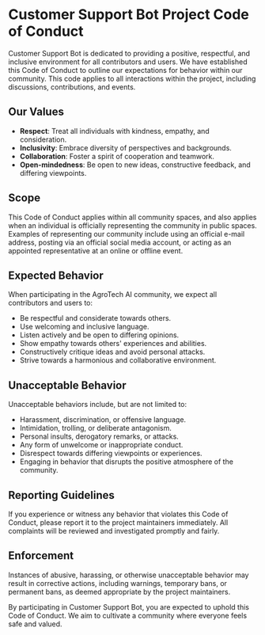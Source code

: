 
# Customer Support Bot Project Code of Conduct

Customer Support Bot is dedicated to providing a positive, respectful, and inclusive environment for all contributors and users. We have established this Code of Conduct to outline our expectations for behavior within our community. This code applies to all interactions within the project, including discussions, contributions, and events.

## Our Values

- **Respect**: Treat all individuals with kindness, empathy, and consideration.
- **Inclusivity**: Embrace diversity of perspectives and backgrounds.
- **Collaboration**: Foster a spirit of cooperation and teamwork.
- **Open-mindedness**: Be open to new ideas, constructive feedback, and differing viewpoints.

## Scope

This Code of Conduct applies within all community spaces, and also applies when
an individual is officially representing the community in public spaces.
Examples of representing our community include using an official e-mail address,
posting via an official social media account, or acting as an appointed
representative at an online or offline event.

## Expected Behavior


When participating in the AgroTech AI community, we expect all contributors and users to:


- Be respectful and considerate towards others.
- Use welcoming and inclusive language.
- Listen actively and be open to differing opinions.
- Show empathy towards others' experiences and abilities.
- Constructively critique ideas and avoid personal attacks.
- Strive towards a harmonious and collaborative environment.

## Unacceptable Behavior

Unacceptable behaviors include, but are not limited to:

- Harassment, discrimination, or offensive language.
- Intimidation, trolling, or deliberate antagonism.
- Personal insults, derogatory remarks, or attacks.
- Any form of unwelcome or inappropriate conduct.
- Disrespect towards differing viewpoints or experiences.
- Engaging in behavior that disrupts the positive atmosphere of the community.

## Reporting Guidelines

If you experience or witness any behavior that violates this Code of Conduct, please report it to the project maintainers immediately. All complaints will be reviewed and investigated promptly and fairly.

## Enforcement

Instances of abusive, harassing, or otherwise unacceptable behavior may result in corrective actions, including warnings, temporary bans, or permanent bans, as deemed appropriate by the project maintainers. 


By participating in Customer Support Bot, you are expected to uphold this Code of Conduct. We aim to cultivate a community where everyone feels safe and valued.
